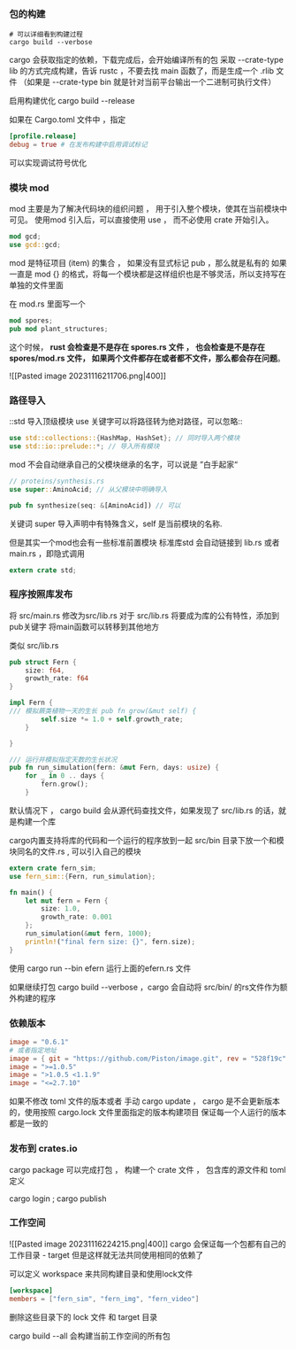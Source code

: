 ### 包的构建

```shell
# 可以详细看到构建过程
cargo build --verbose 
```

cargo 会获取指定的依赖，下载完成后，会开始编译所有的包
采取 --crate-type lib 的方式完成构建，告诉 rustc ，不要去找 main 函数了，而是生成一个 .rlib 文件
（如果是 --crate-type bin 就是针对当前平台输出一个二进制可执行文件）

启用构建优化 cargo build --release

如果在 Cargo.toml 文件中 ，指定
```toml
[profile.release]  
debug = true # 在发布构建中启用调试标记
```
可以实现调试符号优化

### 模块 mod

mod 主要是为了解决代码块的组织问题 ， 用于引入整个模块，使其在当前模块中可见。
使用mod 引入后，可以直接使用 use  ， 而不必使用 crate 开始引入。
```rust
mod gcd;
use gcd::gcd;
```

mod 是特征项目 (item) 的集合 ， 如果没有显式标记 pub ，那么就是私有的
如果一直是 mod {} 的格式，将每一个模块都是这样组织也是不够灵活，所以支持写在单独的文件里面

在 mod.rs 里面写一个 
```rust
mod spores;
pub mod plant_structures;
```
这个时候， **rust 会检查是不是存在 spores.rs 文件 ， 也会检查是不是存在spores/mod.rs 文件， 如果两个文件都存在或者都不文件，那么都会存在问题**。

![[Pasted image 20231116211706.png|400]]

### 路径导入 

::std 导入顶级模块
use 关键字可以将路径转为绝对路径，可以忽略::
```rust
use std::collections::{HashMap, HashSet}; // 同时导入两个模块 
use std::io::prelude::*; // 导入所有模块
```

mod 不会自动继承自己的父模块继承的名字，可以说是 ”白手起家“
```rust
// proteins/synthesis.rs  
use super::AminoAcid; // 从父模块中明确导入

pub fn synthesize(seq: &[AminoAcid]) // 可以
```

关键词 super 导入声明中有特殊含义，self 是当前模块的名称.

但是其实一个mod也会有一些标准前置模块
标准库std 会自动链接到 lib.rs 或者 main.rs ，即隐式调用
```rust
extern crate std;
```

### 程序按照库发布

将 src/main.rs 修改为src/lib.rs
对于 src/lib.rs 将要成为库的公有特性，添加到pub关键字
将main函数可以转移到其他地方

类似 src/lib.rs
```rust
pub struct Fern {
    size: f64,
    growth_rate: f64
}

impl Fern {  
/// 模拟蕨类植物一天的生长 pub fn grow(&mut self) {
        self.size *= 1.0 + self.growth_rate;
    }

}

/// 运行并模拟指定天数的生长状况  
pub fn run_simulation(fern: &mut Fern, days: usize) {
    for _ in 0 .. days {
        fern.grow();
    }
```

默认情况下 ， cargo build 会从源代码查找文件，如果发现了 src/lib.rs 的话，就是构建一个库

cargo内置支持将库的代码和一个运行的程序放到一起
src/bin 目录下放一个和模块同名的文件.rs   , 可以引入自己的模块
```rust
extern crate fern_sim;
use fern_sim::{Fern, run_simulation};

fn main() {
    let mut fern = Fern {
		size: 1.0,
		growth_rate: 0.001
    };
    run_simulation(&mut fern, 1000);
    println!("final fern size: {}", fern.size);
}
```

使用 cargo run --bin efern 运行上面的efern.rs 文件

如果继续打包 cargo build --verbose ，cargo 会自动将 src/bin/ 的rs文件作为额外构建的程序

### 依赖版本

```toml
image = "0.6.1"
# 或者指定地址
image = { git = "https://github.com/Piston/image.git", rev = "528f19c" }
image = ">=1.0.5"
image = ">1.0.5 <1.1.9"
image = "<=2.7.10"
```

如果不修改 toml 文件的版本或者 手动 cargo update ， cargo 是不会更新版本的，使用按照 cargo.lock 文件里面指定的版本构建项目
保证每一个人运行的版本都是一致的

### 发布到 crates.io

cargo package 可以完成打包 ， 构建一个 crate 文件 ， 包含库的源文件和 toml 定义

cargo login ; cargo publish

### 工作空间
![[Pasted image 20231116224215.png|400]]
cargo 会保证每一个包都有自己的工作目录 - target
但是这样就无法共同使用相同的依赖了

可以定义 workspace 来共同构建目录和使用lock文件
```toml
[workspace]
members = ["fern_sim", "fern_img", "fern_video"]
```
删除这些目录下的 lock 文件 和 target 目录

cargo build --all 会构建当前工作空间的所有包
